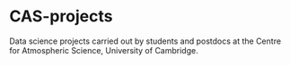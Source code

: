 # CAS-projects
Data science projects carried out by students and postdocs at the Centre for Atmospheric Science, University of Cambridge.
